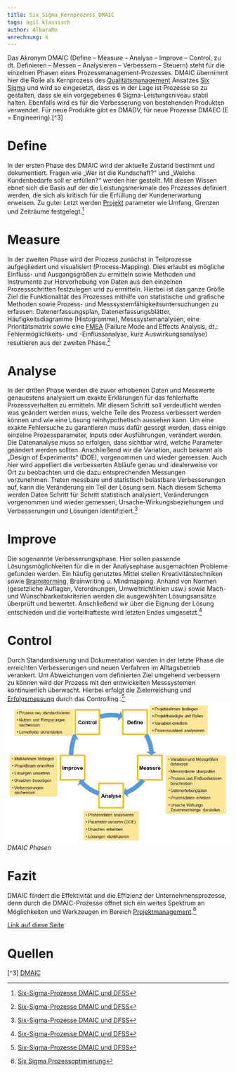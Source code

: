 ```yaml
---
title: Six_Sigma_Kernprozess_DMAIC
tags: agil klassisch
author: AlbaraMo
anrechnung: k
---
```


Das Akronym DMAIC (Define – Measure – Analyse – Improve – Control, zu dt. Definieren – Messen – Analysieren – Verbessern – Steuern) steht für die einzelnen Phasen eines Prozessmanagement-Prozesses. DMAIC übernimmt hier die Rolle als Kernprozess des [Qualitätsmanagement](Qualitaetsmanagement.md) Ansatzes [Six Sigma](six_sigma.md) und wird so eingesetzt, dass es in der Lage ist Prozesse so zu gestalten, dass sie ein vorgegebenes 6 Sigma-Leistungsniveau stabil halten. Ebenfalls wird es für die Verbesserung von bestehenden Produkten verwendet. Für neue Produkte gibt es DMADV, für neue Prozesse DMAEC (E = Engineering).[^3]

# Define

In der ersten Phase des DMAIC wird der aktuelle Zustand bestimmt und dokumentiert. Fragen wie „Wer ist die Kundschaft?“ und „Welche Kundenbedarfe soll er erfüllen?“ werden hier gestellt. Mit diesen Wissen ebnet sich die Basis auf der die Leistungsmerkmale des Prozesses definiert werden, die sich als kritisch für die Erfüllung der Kundenerwartung erweisen. Zu guter Letzt werden [Projekt](Projekt.md) parameter wie Umfang, Grenzen und Zeiträume festgelegt.[^2]


# Measure 

In der zweiten Phase wird der Prozess zunächst in Teilprozesse aufgegliedert und visualisiert (Process-Mapping). Dies erlaubt es mögliche Einfluss- und Ausgangsgrößen zu ermitteln sowie Methoden und Instrumente zur Hervorhebung von Daten aus den einzelnen Prozessschritten festzulegen und zu ermitteln. Hierbei ist das ganze Größe Ziel die Funktionalität des Prozesses mithilfe von statistische und grafische Methoden sowie Prozess- und Messsystemfähigkeitsuntersuchungen zu erfassen. Datenerfassungsplan, Datenerfassungsblätter, Häufigkeitsdiagramme (Histogramme), Messsystemanalysen, eine Prioritätsmatrix sowie eine [FMEA](FMEA.md) (Failure Mode and Effects Analysis, dt.: Fehlermöglichkeits- und -Einflussanalyse, kurz Auswirkungsanalyse) resultieren aus der zweiten Phase.[^2]

# Analyse 

In der dritten Phase werden die zuvor erhobenen Daten und Messwerte genauestens analysiert um exakte Erklärungen für das fehlerhafte Prozessverhalten zu ermitteln. Mit diesem Schritt soll verdeutlicht werden was geändert werden muss, welche Teile des Prozess verbessert werden können und wie eine Lösung reinhypothetisch aussehen kann. Um eine exakte Fehlersuche zu garantieren muss dafür gesorgt werden, dass einige einzelne Prozessparameter, Inputs oder Ausführungen, verändert werden. Die Datenanalyse muss so erfolgen, dass sichtbar wird, welche Parameter geändert werden sollten. Anschließend wir die Variation, auch bekannt als „Design of Experiments“ (DOE), vorgenommen und wieder gemessen. Auch hier wird appelliert die verbesserten Abläufe  genau und idealerweise vor Ort zu beobachten und die dazu entsprechenden Messungen vorzunehmen. Treten messbare und statistisch belastbare Verbesserungen auf, kann die Veränderung ein Teil der Lösung sein. Nach diesem Schema werden Daten Schritt für Schritt statistisch analysiert, Veränderungen vorgenommen und wieder gemessen, Ursache-Wirkungsbeziehungen und Verbesserungen und Lösungen identifiziert.[^2]

# Improve 

Die sogenannte Verbesserungsphase. Hier sollen passende Lösungsmöglichkeiten für die in der Analysephase ausgemachten Probleme gefunden werden. Ein häufig genutztes Mittel stellen Kreativitätstechniken sowie [Brainstorming](Brainstorming.md), Brainwriting u. Mindmapping. Anhand von Normen (gesetzliche Auflagen, Verordnungen, Umweltrichtlinien usw.) sowie Mach- und Wünschbarkeitskriterien werden die ausgewählten Lösungsansätze überprüft und bewertet. Anschließend wir über die Eignung der Lösung entschieden und die vorteilhafteste wird letzten Endes umgesetzt.[^2]

# Control

Durch Standardisierung und Dokumentation werden in der letzte Phase die erreichten Verbesserungen und neuen Verfahren im Alltagsbetrieb verankert. Um Abweichungen vom definierten Ziel umgehend verbessern zu können wird der Prozess mit den entwickelten Messsystemen kontinuierlich überwacht. Hierbei erfolgt die Zielerreichung und [Erfolgsmessung](Erfolgsmessung.md) durch das Controlling..[^2]
![Beispielabbildung](Six_Sigma_Kernprozess_DMAIC/Beitrag-01.jpg)
*DMAIC Phasen*

# Fazit

DMAIC fördert die Effektivität und die Effizienz der Unternehmensprozesse, denn durch die DMAIC-Prozesse öffnet sich ein weites Spektrum an Möglichkeiten und Werkzeugen im Bereich [Projektmanagement](Projektmanagement.md).[^1]

[Link auf diese Seite](#Thema.md)

# Quellen

[^1]: [Six Sigma Prozessoptimierung](https://refa.de/service/refa-lexikon/dmaic)

[^2]: [Six-Sigma-Prozesse DMAIC und DFSS](https://www.business-wissen.de/hb/)

[^3] [DMAIC](https://de.wikipedia.org/wiki/DMAIC)




